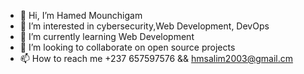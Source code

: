 - 👋 Hi, I’m Hamed Mounchigam
- 👀 I’m interested in cybersecurity,Web Development, DevOps
- 🌱 I’m currently learning Web Development
- 💞️ I’m looking to collaborate on open source projects
- 📫 How to reach me +237 657597576 && hmsalim2003@gmail.cm


<!---
hamednfonte/hamednfonte is a ✨ special ✨ repository because its `README.md` (this file) appears on your GitHub profile.
You can click the Preview link to take a look at your changes.
--->
